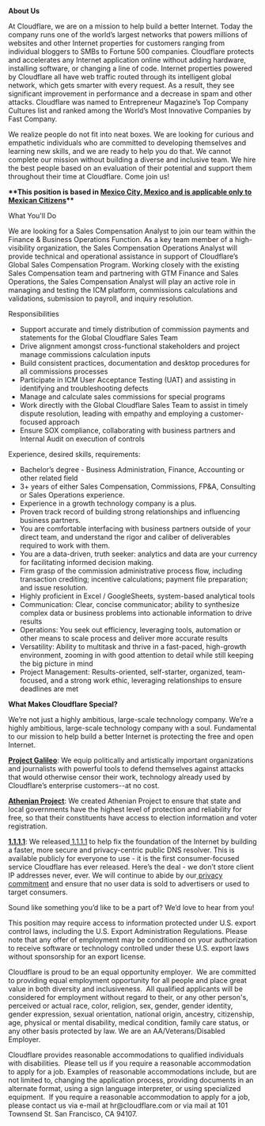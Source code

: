 <div class="content-intro">
	<div><strong>About Us</strong></div>
	<div>
		<p>At Cloudflare, we are on a mission to help build a better Internet. Today the company runs one of the world’s largest networks that powers millions of websites and other Internet properties for customers ranging from individual bloggers to SMBs to Fortune 500 companies. Cloudflare protects and accelerates any Internet application online without adding hardware, installing software, or changing a line of code. Internet properties powered by Cloudflare all have web traffic routed through its intelligent global network, which gets smarter with every request. As a result, they see significant improvement in performance and a decrease in spam and other attacks. Cloudflare was named to Entrepreneur Magazine’s Top Company Cultures list and ranked among the World’s Most Innovative Companies by Fast Company.&nbsp;</p>
		<p><span style="font-weight: 400;">We realize people do not fit into neat boxes. We are looking for curious and empathetic individuals who are committed to developing themselves and learning new skills, and we are ready to help you do that. We cannot complete our mission without building a diverse and inclusive team. We hire the best people based on an evaluation of their potential and support them throughout their time at Cloudflare. Come join us!&nbsp;</span></p>
	</div>
</div>
<p><strong>**This position is based in <span style="text-decoration: underline;">Mexico City, Mexico and is applicable only to Mexican Citizens</span>**</strong></p>
<p>What You'll Do</p>
<p>We are looking for a Sales Compensation Analyst to join our team within the Finance &amp; Business Operations Function. As a key team member of a high-visibility organization, the Sales Compensation Operations Analyst will provide technical and operational assistance in support of Cloudflare’s Global Sales Compensation Program. Working closely with the existing Sales Compensation team and partnering with GTM Finance and Sales Operations, the Sales Compensation Analyst will play an active role in managing and testing the ICM platform, commissions calculations and validations, submission to payroll, and inquiry resolution.&nbsp;</p>
<p>Responsibilities</p>
<ul>
	<li>Support accurate and timely distribution of commission payments and statements for the Global Cloudflare Sales Team</li>
	<li>Drive alignment amongst cross-functional stakeholders and project manage commissions calculation inputs</li>
	<li>Build consistent practices, documentation and desktop procedures for all commissions processes</li>
	<li>Participate in ICM User Acceptance Testing (UAT) and assisting in identifying and troubleshooting defects</li>
	<li>Manage and calculate sales commissions for special programs</li>
	<li>Work directly with the Global Cloudflare Sales Team to assist in timely dispute resolution, leading with empathy and employing a customer-focused approach</li>
	<li>Ensure SOX compliance, collaborating with business partners and Internal Audit on execution of controls</li>
</ul>
<p>Experience, desired skills, requirements:</p>
<ul>
	<li>Bachelor’s degree - Business Administration, Finance, Accounting or other related field</li>
	<li>3+ years of either Sales Compensation, Commissions, FP&amp;A, Consulting or Sales Operations experience.</li>
	<li>Experience in a growth technology company is a plus.</li>
	<li>Proven track record of building strong relationships and influencing business partners.</li>
	<li>You are comfortable interfacing with business partners outside of your direct team, and understand the rigor and caliber of deliverables required to work with them.</li>
	<li>You are a data-driven, truth seeker: analytics and data are your currency for facilitating informed decision making.</li>
	<li>Firm grasp of the commission administrative process flow, including transaction crediting; incentive calculations; payment file preparation; and issue resolution.</li>
	<li>Highly proficient in Excel / GoogleSheets, system-based analytical tools</li>
	<li>Communication: Clear, concise communicator; ability to synthesize complex data or business problems into actionable information to drive results</li>
	<li>Operations: You seek out efficiency, leveraging tools, automation or other means to scale process and deliver more accurate results</li>
	<li>Versatility: Ability to multitask and thrive in a fast-paced, high-growth environment, zooming in with good attention to detail while still keeping the big picture in mind</li>
	<li>Project Management: Results-oriented, self-starter, organized, team-focused, and a strong work ethic, leveraging relationships to ensure deadlines are met</li>
</ul>
<div class="content-conclusion">
	<p><strong>What Makes Cloudflare Special?</strong></p>
	<p><span style="font-weight: 400;">We’re not just a highly ambitious, large-scale technology company. We’re a highly ambitious, large-scale technology company with a soul. Fundamental to our mission to help build a better Internet is protecting the free and open Internet.</span></p>
	<p><a href="https://blog.cloudflare.com/protecting-free-expression-online/"><strong>Project Galileo</strong></a><span style="font-weight: 400;">: We equip politically and artistically important organizations and journalists with powerful tools to defend themselves against attacks that would otherwise censor their work, technology already used by Cloudflare’s enterprise customers--at no cost.</span></p>
	<p><strong><a href="https://www.cloudflare.com/athenian/">Athenian Project</a></strong><span style="font-weight: 400;">: We created Athenian Project to ensure that state and local governments have the highest level of protection and reliability for free, so that their constituents have access to election information and voter registration.</span></p>
	<p><a href="https://1.1.1.1/"><strong>1.1.1.1</strong></a><span style="font-weight: 400;">: We released</span><a href="https://1.1.1.1/"> <span style="font-weight: 400;">1.1.1.1</span></a><span style="font-weight: 400;"> to help fix the foundation of the Internet by building a faster, more secure and privacy-centric public DNS resolver. This is available publicly for everyone to use - it is the first consumer-focused service Cloudflare has ever released. Here’s the deal - we don’t store client IP addresses never, ever. We will continue to abide by our</span><a href="https://developers.cloudflare.com/1.1.1.1/privacy/public-dns-resolver"> privacy commitment</a><span style="font-weight: 400;"> and ensure that no user data is sold to advertisers or used to target consumers.</span></p>
	<p><span style="font-weight: 400;">Sound like something you’d like to be a part of? We’d love to hear from you!</span></p>
	<p><span style="font-weight: 400;">This position may require access to information protected under U.S. export control laws, including the U.S. Export Administration Regulations. Please note that any offer of employment may be conditioned on your authorization to receive software or technology controlled under these U.S. export laws without sponsorship for an export license.</span></p>
	<p><span style="font-weight: 400;">Cloudflare is proud to be an equal opportunity employer. &nbsp;We are committed to providing equal employment opportunity for all people and place great value in both diversity and inclusiveness. &nbsp;All qualified applicants will be considered for employment without regard to their, or any other person's, perceived or actual</span> <span style="font-weight: 400;">race, color, religion, sex, gender, gender identity, gender expression, sexual orientation, national origin, ancestry, citizenship, age, physical or mental disability, medical condition, family care status, or any other basis protected by law. </span><span style="font-weight: 400;">We are an AA/Veterans/Disabled Employer.</span></p>
	<p><span style="font-weight: 400;">Cloudflare provides reasonable accommodations to qualified individuals with disabilities. &nbsp;Please tell us if you require a reasonable accommodation to apply for a job. Examples of reasonable accommodations include, but are not limited to, changing the application process, providing documents in an alternate format, using a sign language interpreter, or using specialized equipment. &nbsp;If you require a reasonable accommodation to apply for a job, please contact us via e-mail at </span><span style="font-weight: 400;">hr@cloudflare.com</span><span style="font-weight: 400;"> or via mail at 101 Townsend St. San Francisco, CA 94107.</span></p>
</div>